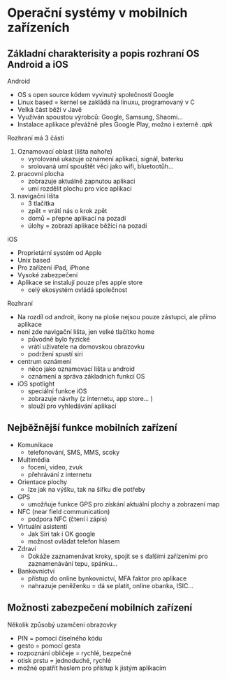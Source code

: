 # Operační systémy v mobilních zařízeních

## Základní charakterisity a popis rozhraní OS Android a iOS

Android
- OS s open source kódem vyvinutý společností Google
- Linux based = kernel se zakládá na linuxu, programovaný v C
- Velká část běží v Javě
- Využíván spoustou výrobců: Google, Samsung, Shaomi...
- Instalace aplikace převážně přes Google Play, možno i externě *.apk*

Rozhraní má 3 části
1. Oznamovací oblast (lišta nahoře)
   - vyrolovaná ukazuje oznámení aplikací, signál, baterku
   - srolovaná umí spouštět věci jako wifi, bluetootůh...
2. pracovní plocha
   - zobrazuje aktuálně zapnutou aplikaci
   - umí rozdělit plochu pro více aplikací
3. navigační lišta
   - 3 tlačítka
   - zpět = vrátí nás o krok zpět
   - domů = přepne aplikací na pozadí
   - úlohy = zobrazí aplikace běžící na pozadí

iOS
- Proprietární systém od Apple
- Unix based
- Pro zařízení iPad, iPhone
- Vysoké zabezpečení
- Aplikace se instalují pouze přes apple store
  - celý ekosystém ovládá společnost

Rozhraní
- Na rozdíl od androit, ikony na ploše nejsou pouze zástupci, ale přímo aplikace
- není zde navigační lišta, jen velké tlačítko home
  - původně bylo fyzické
  - vrátí uživatele na domovskou obrazovku
  - podržení spustí siri
- centrum oznámení
  - něco jako oznamovací lišta u android
  - oznámení a správa základních funkcí OS
- iOS spotlight
  - speciální funkce iOS
  - zobrazuje návrhy (z internetu, app store... )
  - slouží pro vyhledávání aplikací

## Nejběžnější funkce mobilních zařízení

- Komunikace
  - telefonování, SMS, MMS, scoky
- Multimédia
  - focení, video, zvuk
  - přehrávání z internetu
- Orientace plochy
  - lze jak na výšku, tak na šířku dle potřeby
- GPS
  - umožňuje funkce GPS pro získání aktuální plochy a zobrazení map
- NFC (near field communication)
  - podpora NFC (čtení i zápis)
- Virtuální asistenti
  - Jak Siri tak i OK google
  - možnost ovládat telefon hlasem
- Zdraví
  - Dokáže zaznamenávat kroky, spojit se s dalšími zařízeními pro zaznamenávání tepu, spánku...
- Bankovnictví
  - přístup do online bynkovnictví, MFA faktor pro aplikace
  - nahrazuje peněženku = dá se platit, online obanka, ISIC...

## Možnosti zabezpečení mobilních zařízení

Několik způsobý uzamčení obrazovky
- PIN = pomocí číselného kódu
- gesto = pomocí gesta
- rozpoznání obličeje = rychlé, bezpečné
- otisk prstu = jednoduché, rychlé
- možné opatřit heslem pro přístup k jistým aplikacím
